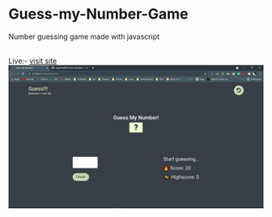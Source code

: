 # Guess-my-Number-Game
Number guessing game made with javascript

<br>
Live:- <a href="https://guess-number-sp.netlify.app/"> visit site </a>
<br>

<img src="Screenshot (236).png">
